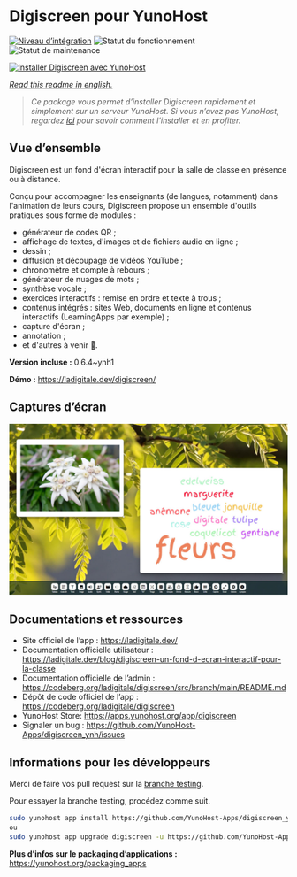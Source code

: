 <!--
N.B.: This README was automatically generated by https://github.com/YunoHost/apps/tree/master/tools/README-generator
It shall NOT be edited by hand.
-->

# Digiscreen pour YunoHost

[![Niveau d’intégration](https://dash.yunohost.org/integration/digiscreen.svg)](https://dash.yunohost.org/appci/app/digiscreen) ![Statut du fonctionnement](https://ci-apps.yunohost.org/ci/badges/digiscreen.status.svg) ![Statut de maintenance](https://ci-apps.yunohost.org/ci/badges/digiscreen.maintain.svg)

[![Installer Digiscreen avec YunoHost](https://install-app.yunohost.org/install-with-yunohost.svg)](https://install-app.yunohost.org/?app=digiscreen)

*[Read this readme in english.](./README.md)*

> *Ce package vous permet d’installer Digiscreen rapidement et simplement sur un serveur YunoHost.
Si vous n’avez pas YunoHost, regardez [ici](https://yunohost.org/#/install) pour savoir comment l’installer et en profiter.*

## Vue d’ensemble

Digiscreen est un fond d'écran interactif pour la salle de classe en présence ou à distance.

Conçu pour accompagner les enseignants (de langues, notamment) dans l'animation de leurs cours, Digiscreen propose un ensemble d'outils pratiques sous forme de modules :

* générateur de codes QR ;
* affichage de textes, d'images et de fichiers audio en ligne ;
* dessin ;
* diffusion et découpage de vidéos YouTube ;
* chronomètre et compte à rebours ;
* générateur de nuages de mots ;
* synthèse vocale ;
* exercices interactifs : remise en ordre et texte à trous ;
* contenus intégrés : sites Web, documents en ligne et contenus interactifs (LearningApps par exemple) ;
* capture d'écran ;
* annotation ;
* et d'autres à venir 🙂.


**Version incluse :** 0.6.4~ynh1

**Démo :** https://ladigitale.dev/digiscreen/

## Captures d’écran

![Capture d’écran de Digiscreen](./doc/screenshots/digiscreen.jpg)

## Documentations et ressources

* Site officiel de l’app : <https://ladigitale.dev/>
* Documentation officielle utilisateur : <https://ladigitale.dev/blog/digiscreen-un-fond-d-ecran-interactif-pour-la-classe>
* Documentation officielle de l’admin : <https://codeberg.org/ladigitale/digiscreen/src/branch/main/README.md>
* Dépôt de code officiel de l’app : <https://codeberg.org/ladigitale/digiscreen>
* YunoHost Store: <https://apps.yunohost.org/app/digiscreen>
* Signaler un bug : <https://github.com/YunoHost-Apps/digiscreen_ynh/issues>

## Informations pour les développeurs

Merci de faire vos pull request sur la [branche testing](https://github.com/YunoHost-Apps/digiscreen_ynh/tree/testing).

Pour essayer la branche testing, procédez comme suit.

``` bash
sudo yunohost app install https://github.com/YunoHost-Apps/digiscreen_ynh/tree/testing --debug
ou
sudo yunohost app upgrade digiscreen -u https://github.com/YunoHost-Apps/digiscreen_ynh/tree/testing --debug
```

**Plus d’infos sur le packaging d’applications :** <https://yunohost.org/packaging_apps>